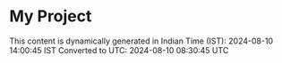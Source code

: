 # My Project

This content is dynamically generated in Indian Time (IST): 2024-08-10 14:00:45 IST
Converted to UTC: 2024-08-10 08:30:45 UTC
